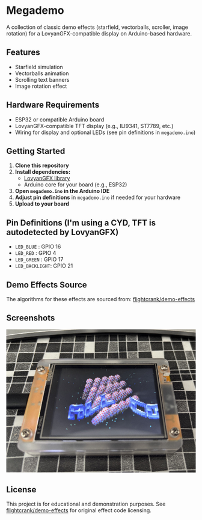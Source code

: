 # Megademo

A collection of classic demo effects (starfield, vectorballs, scroller, image rotation) for a LovyanGFX-compatible display on Arduino-based hardware.

## Features
- Starfield simulation
- Vectorballs animation
- Scrolling text banners
- Image rotation effect

## Hardware Requirements
- ESP32 or compatible Arduino board
- LovyanGFX-compatible TFT display (e.g., ILI9341, ST7789, etc.)
- Wiring for display and optional LEDs (see pin definitions in `megademo.ino`)

## Getting Started
1. **Clone this repository**
2. **Install dependencies:**
   - [LovyanGFX library](https://github.com/lovyan03/LovyanGFX)
   - Arduino core for your board (e.g., ESP32)
3. **Open `megademo.ino` in the Arduino IDE**
4. **Adjust pin definitions** in `megademo.ino` if needed for your hardware
5. **Upload to your board**

## Pin Definitions (I'm using a CYD, TFT is autodetected by LovyanGFX)
- `LED_BLUE`   : GPIO 16
- `LED_RED`    : GPIO 4
- `LED_GREEN`  : GPIO 17
- `LED_BACKLIGHT`: GPIO 21

## Demo Effects Source
The algorithms for these effects are sourced from: [flightcrank/demo-effects](https://github.com/flightcrank/demo-effects)

## Screenshots
![Screenshot](screenshot.jpg)

## License
This project is for educational and demonstration purposes. See [flightcrank/demo-effects](https://github.com/flightcrank/demo-effects) for original effect code licensing. 